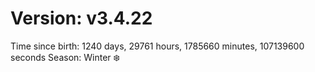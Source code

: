 # Version: v3.4.22
Time since birth: 1240 days, 29761 hours, 1785660 minutes, 107139600 seconds
Season: Winter ❄️

